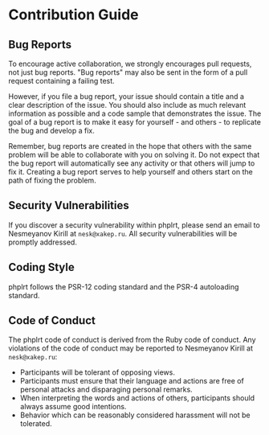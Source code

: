 # Contribution Guide

## Bug Reports

To encourage active collaboration, we strongly encourages pull requests,
not just bug reports. "Bug reports" may also be sent in the form of a pull
request containing a failing test.

However, if you file a bug report, your issue should contain a title and a
clear description of the issue. You should also include as much relevant
information as possible and a code sample that demonstrates the issue. The goal
of a bug report is to make it easy for yourself - and others - to replicate the
bug and develop a fix.

Remember, bug reports are created in the hope that others with the same problem
will be able to collaborate with you on solving it. Do not expect that the bug
report will automatically see any activity or that others will jump to fix it.
Creating a bug report serves to help yourself and others start on the path of
fixing the problem.

## Security Vulnerabilities

If you discover a security vulnerability within phplrt, please send an email
to Nesmeyanov Kirill at `nesk@xakep.ru`. All security vulnerabilities will be
promptly addressed.

## Coding Style

phplrt follows the PSR-12 coding standard and the PSR-4 autoloading standard.

## Code of Conduct

The phplrt code of conduct is derived from the Ruby code of conduct. 
Any violations of the code of conduct may be reported to 
Nesmeyanov Kirill at `nesk@xakep.ru`:

- Participants will be tolerant of opposing views.
- Participants must ensure that their language and actions are free of personal
    attacks and disparaging personal remarks.
- When interpreting the words and actions of others, participants should always
    assume good intentions.
- Behavior which can be reasonably considered harassment will not be tolerated.
